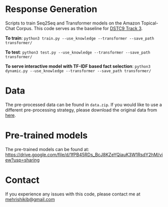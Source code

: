 # Response Generation 

Scripts to train Seq2Seq and Transformer models on the Amazon Topical-Chat Corpus. This code serves as the baseline for [DSTC9 Track 3](http://dialog.speech.cs.cmu.edu:8003/).

**To train**: `python3 train.py --use_knowledge --transformer --save_path transformer/`

**To test**: `python3 test.py --use_knowledge --transformer --save_path transformer/`

**To serve interactive model with TF-IDF based fact selection**: `python3 dynamic.py --use_knowledge --transformer --save_path transformer/`

# Data

The pre-processed data can be found in `data.zip`. If you would like to use a different pre-processing strategy, please download the original data from [here](https://github.com/alexa/alexa-prize-topical-chat-dataset/).

# Pre-trained models

The pre-trained models can be found at: https://drive.google.com/file/d/1fPB45RDs_BcJ8KZeYQiauK3W1RsdY2hM/view?usp=sharing

# Contact

If you experience any issues with this code, please contact me at mehrishikib@gmail.com
